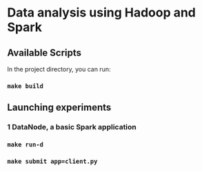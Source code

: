 # Data analysis using Hadoop and Spark

## Available Scripts

In the project directory, you can run:

### `make build`

## Launching experiments

### 1 DataNode, a basic Spark application

### `make run-d`
### `make submit app=client.py`
